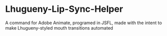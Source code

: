 # Lhugueny-Lip-Sync-Helper
A command for Adobe Animate, programed in JSFL, made with the intent to make Lhugueny-styled mouth transitions automated
